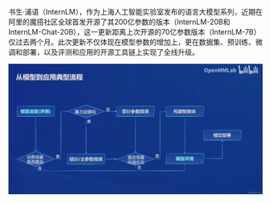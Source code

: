 书生·浦语（InternLM），作为上海人工智能实验室发布的语言大模型系列，近期在阿里的魔搭社区全球首发开源了其200亿参数的版本（InternLM-20B和InternLM-Chat-20B），这一更新距离上次开源的70亿参数版本（InternLM-7B）仅过去两个月。此次更新不仅体现在模型参数的增加上，更在数据集、预训练、微调和部署，以及评测和应用的开源工具链上实现了全线升级。



![model_apply](../images/model_apply.png)